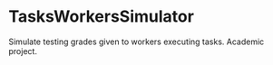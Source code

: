 # TasksWorkersSimulator
Simulate testing grades given to workers executing tasks. Academic project. 
